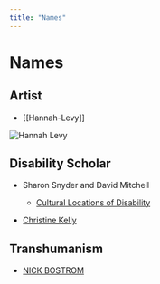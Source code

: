 ```yaml
---
title: "Names"
---
```


# Names

## Artist
+ [[Hannah-Levy]]

![Hannah Levy](https://media.discordapp.net/attachments/1193334845607268373/1193334855291912192/640-21.png?ex=65ac56b0&is=6599e1b0&hm=df5294f59312f21cffebbf9647b526ac0b820f98e1db65547068f72cdd25452c&=&width=990&height=1192)

## Disability Scholar

+ Sharon Snyder and David Mitchell
    + [Cultural Locations of Disability](https://press.uchicago.edu/ucp/books/book/chicago/C/bo3533856.html)

+ [Christine Kelly](https://dfresearch.ca/christinekelly/)

## Transhumanism

+ [NICK BOSTROM](https://nickbostrom.com/ethics/values)


